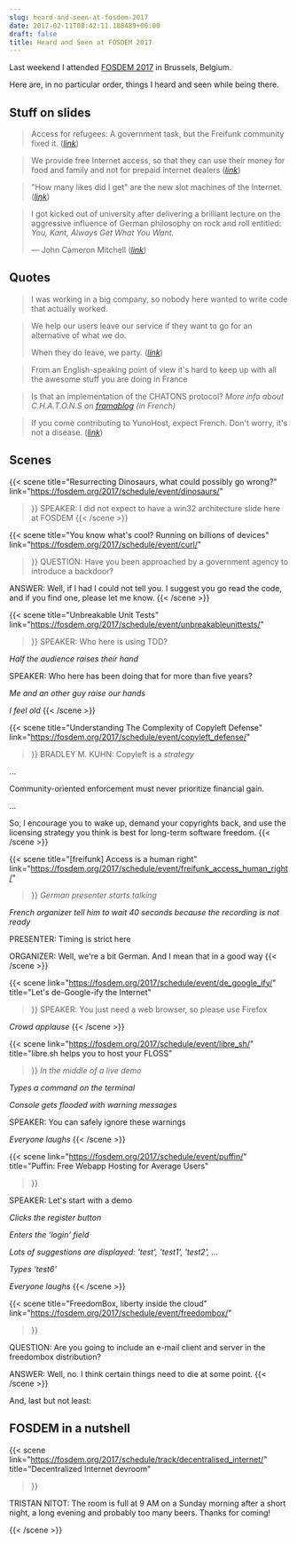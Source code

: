 ```yaml
---
slug: heard-and-seen-at-fosdem-2017
date: 2017-02-11T08:42:11.188489+00:00
draft: false
title: Heard and Seen at FOSDEM 2017
---
```


Last weekend I attended [FOSDEM 2017](https://fosdem.org/2017/) in Brussels, Belgium.

Here are, in no particular order, things I heard and seen while being there.

<!--more-->

## Stuff on slides

> Access for refugees: A government task, but the Freifunk community fixed it. (*[link](
https://fosdem.org/2017/schedule/event/freifunk_access_human_right/)*)

<p></p>

> We provide free Internet access, so that they can use their money for
> food and family and not for prepaid internet dealers (*[link](https://fosdem.org/2017/schedule/event/freifunk_access_human_right/)*)

<p></p>

> "How many likes did I get" are the new slot machines of the Internet.
> (*[link](https://fosdem.org/2017/schedule/event/de_google_ify/)*)

<p></p>

> I got kicked out of university after delivering a brilliant lecture on the
> aggressive influence of German philosophy on rock and roll entitled: *You,
> Kant, Always Get What You Want*.
>
> — John Cameron Mitchell (*[link](https://fosdem.org/2017/schedule/event/copyleft_defense/)*)

## Quotes

> I was working in a big company, so nobody here wanted to write code that actually worked.

<p></p>

> We help our users leave our service if they want to go for an alternative
> of what we do.
>
> When they do leave, we party. (*[link](https://fosdem.org/2017/schedule/event/de_google_ify/)*)

<p></p>

> From an English-speaking point of view it's hard to keep up with all the
> awesome stuff you are doing in France

<p></p>

> Is that an implementation of the CHATONS protocol? *More info about C.H.A.T.O.N.S
> on [framablog](https://framablog.org/2016/02/09/chatons-le-collectif-anti-gafam/) (in French)*

<p></p>

> If you come contributing to YunoHost, expect French. Don't worry, it's not
> a disease. (*[link](https://fosdem.org/2017/schedule/event/yunohost/)*)

## Scenes

{{< scene
  title="Resurrecting Dinosaurs, what could possibly go wrong?"
  link="https://fosdem.org/2017/schedule/event/dinosaurs/"
>}}
SPEAKER: I did not expect to have a win32 architecture slide here at FOSDEM
{{< /scene >}}

{{< scene
  title="You know what's cool? Running on billions of devices"
  link="https://fosdem.org/2017/schedule/event/curl/"
>}}
QUESTION: Have you been approached by a government agency to introduce a backdoor?

ANSWER: Well, if I had I could not tell you. I suggest you go read the code,
and if you find one, please let me know.
{{< /scene >}}

{{< scene
  title="Unbreakable Unit Tests"
  link="https://fosdem.org/2017/schedule/event/unbreakableunittests/"
>}}
SPEAKER: Who here is using TDD?

*Half the audience raises their hand*

SPEAKER: Who here has been doing that for more than five years?

*Me and an other guy raise our hands*

*I feel old*
{{< /scene >}}

{{< scene
  title="Understanding The Complexity of Copyleft Defense"
  link="https://fosdem.org/2017/schedule/event/copyleft_defense/"
>}}
BRADLEY M. KUHN: Copyleft is a *strategy*

...

Community-oriented enforcement must never prioritize financial gain.

...

So, I encourage you to wake up, demand your copyrights back, and use the licensing strategy you think is best for long-term software freedom.
{{< /scene >}}


{{< scene
  title="[freifunk] Access is a human right"
  link="https://fosdem.org/2017/schedule/event/freifunk_access_human_right/"
>}}
*German presenter starts talking*

*French organizer tell him to wait 40 seconds because the recording is not ready*

PRESENTER: Timing is strict here

ORGANIZER: Well, we're a bit German. And I mean that in a good way
{{< /scene >}}

{{< scene
  link="https://fosdem.org/2017/schedule/event/de_google_ify/"
  title="Let's de-Google-ify the Internet"
>}}
SPEAKER: You just need a web browser, so please use Firefox

*Crowd applause*
{{< /scene >}}


{{< scene
  link="https://fosdem.org/2017/schedule/event/libre_sh/"
  title="libre.sh helps you to host your FLOSS"
>}}
*In the middle of a live demo*

*Types a command on the terminal*

*Console gets flooded with warning messages*

SPEAKER: You can safely ignore these warnings

*Everyone laughs*
{{< /scene >}}


{{< scene
  link="https://fosdem.org/2017/schedule/event/puffin/"
  title="Puffin: Free Webapp Hosting for Average Users"
>}}

SPEAKER: Let's start with a demo

*Clicks the register button*

*Enters the 'login' field*

*Lots of suggestions are displayed: 'test', 'test1', 'test2', ...*

*Types 'test6'*

*Everyone laughs*
{{< /scene >}}

{{< scene
  title="FreedomBox, liberty inside the cloud"
  link="https://fosdem.org/2017/schedule/event/freedombox/"
>}}

QUESTION: Are you going to include an e-mail client and server in the freedombox distribution?

ANSWER: Well, no. I think certain things need to die at some point.
{{< /scene >}}

And, last but not least:

## FOSDEM in a nutshell


{{< scene
  link="https://fosdem.org/2017/schedule/track/decentralised_internet/"
  title="Decentralized Internet devroom"
>}}

TRISTAN NITOT: The room is full at 9 AM on a Sunday morning after a short night,
a long evening and probably too many beers. Thanks for coming!

{{< /scene >}}

